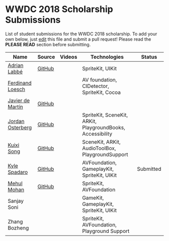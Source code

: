 # WWDC 2018 Scholarship Submissions

List of student submissions for the WWDC 2018 scholarship.
To add your own below, just [edit](https://github.com/wwdc/2018/edit/master/README.md) this file and submit a pull request! Please read the **PLEASE READ** section before submitting.

<!-- PLEASE READ! -->
<!-- Insert your name below in alphabetical order by first name. -->
<!-- Please only submit the playgrounds that you submitted for WWDC 2018. -->
<!-- Watch out for columns, you must have 6 pipes or else the gh-pages won't like it. -->
<!-- Please choose one of the following values for the status column: Submitted, Rejected or Accepted -->
<!-- Technologies column should contain 4 maximum -->

| Name | Source |    Videos    | Technologies | Status |
|------|--------|--------------|--------------|--------|
|[Adrian Labbé](https://github.com/ColdGrub1384/)|[GitHub](https://github.com/ColdGrub1384/WWDC18)| | SpriteKit, UIKit |
|[Ferdinand Loesch](https://github.com/ferdinandl007)||| AV foundation, CIDetector, SpriteKit, Cocoa|
|[Javier de Martín](https://twitter.com/javierdemartin) | [GitHub](https://github.com/javierdemartin) | | | | 
|[Jordan Osterberg](https://github.com/JordanOsterberg/) | [GitHub](https://github.com/JordanOsterberg/WWDC) | | SpriteKit, SceneKit, ARKit, PlaygroundBooks, Accessibility ||
|[Kuixi Song](https://github.com/songkuixi)|[GitHub](https://github.com/songkuixi/ARTargetShooting) | | SceneKit, ARKit, AudioToolBox, PlaygroundSupport| | 
|[Kyle Spadaro](https://twitter.com/kylespadaro)|[GitHub](https://github.com/kylespadaro2/WWDC/tree/master/2018) | |AVFoundation, GameplayKit, SpriteKit, UIKit|Submitted | 
|[Mehul Mohan](https://twitter.com/mehulmpt/)|[GitHub](https://github.com/mehulmpt/wwdc2018)| | SpriteKit, AVFoundation ||
|Sanjay Soni | | |GameKit, GameplayKit, SpriteKit, UIKit| | 
|Zhang Bozheng| | |SpriteKit, AVFoundation, Playground Support| | 


